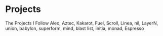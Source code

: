 # Projects
The Projects I Follow
Aleo, Aztec, Kakarot, Fuel, Scroll, Linea, nil, LayerN, union, babylon, superform, mind, blast list, initia, monad, Espresso
